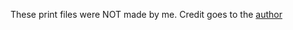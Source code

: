 These print files were NOT made by me. Credit goes to the [author](https://www.printables.com/en/model/451164-bento-mechanical-keyboard-macropad/files)

